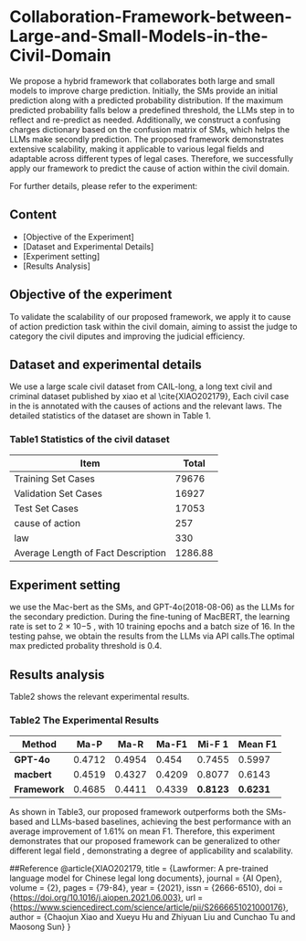 # Collaboration-Framework-between-Large-and-Small-Models-in-the-Civil-Domain
We propose a hybrid framework that collaborates both large and small models to improve charge prediction. Initially, the SMs provide an initial prediction along with a predicted probability distribution. If the maximum predicted probability falls below a predefined threshold, the LLMs step in to reflect and re-predict as needed. Additionally, we construct a confusing charges dictionary based on the confusion matrix of  SMs, which helps the LLMs make secondly  prediction. The proposed framework demonstrates extensive scalability, making it applicable to various legal fields and adaptable across different types of legal cases. Therefore, we successfully apply our framework to predict the cause of action within the civil domain.

For further details, please refer to the experiment:
## Content

- [Objective of the Experiment]
- [Dataset and Experimental Details]
- [Experiment setting]
- [Results Analysis]

## Objective of the experiment

To validate the scalability of our proposed framework, we apply it to cause of action prediction task within the civil domain, aiming to assist the  judge to category the civil diputes and improving the judicial efficiency.

## Dataset and experimental details

We use a large scale civil dataset from CAIL-long, a long text civil and criminal dataset published by  xiao et al \cite{XIAO202179}, Each civil case in the  is annotated with the causes of actions and the relevant laws. The detailed statistics of the dataset are shown in Table 1.

### Table1 Statistics of the civil dataset

| Item | Total |
| --- | --- |
| Training Set Cases | 79676 |
| Validation Set Cases | 16927 |
| Test Set Cases | 17053 |
| cause of action | 257 |
| law | 330 |
| Average Length of Fact Description | 1286.88 |
## Experiment setting

we use the Mac-bert as the SMs, and GPT-4o(2018-08-06) as the LLMs for the secondary prediction. During the fine-tuning of MacBERT, the learning rate is set to 2 × 10−5
, with 10 training epochs and a batch size of 16. In the testing pahse, we obtain the results from the LLMs via API calls.The optimal max predicted probality threshold is 0.4.

## Results analysis

 Table2 shows the relevant experimental results.

### Table2 The Experimental Results

| Method | Ma-P | Ma-R | Ma-F1  | Mi-F 1 | Mean F1 |
| --- | --- | --- | --- | --- | --- |
| **GPT-4o** | 0.4712 | 0.4954 | 0.454 | 0.7455 | 0.5997 |
| **macbert** | 0.4519 | 0.4327 | 0.4209 | 0.8077 | 0.6143 |
| **Framework** | 0.4685 | 0.4411 | 0.4339 | **0.8123** | **0.6231** |

As shown in Table3, our proposed framework outperforms both the SMs-based
and LLMs-based baselines, achieving the best performance with an average improvement of 1.61% on mean F1.  Therefore, this experiment demonstrates that our proposed framework can be generalized to other different legal field , demonstrating a degree of applicability and scalability.

##Reference
@article{XIAO202179,
title = {Lawformer: A pre-trained language model for Chinese legal long documents},
journal = {AI Open},
volume = {2},
pages = {79-84},
year = {2021},
issn = {2666-6510},
doi = {https://doi.org/10.1016/j.aiopen.2021.06.003},
url = {https://www.sciencedirect.com/science/article/pii/S2666651021000176},
author = {Chaojun Xiao and Xueyu Hu and Zhiyuan Liu and Cunchao Tu and Maosong Sun}
}
